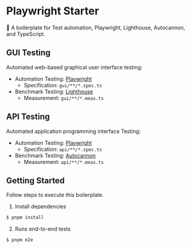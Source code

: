# Playwright Starter

:carousel_horse: A boilerplate for Test automation, Playwright, Lighthouse, Autocannon, and TypeScript.

## GUI Testing

Automated web-based graphical user interface testing:

  - Automation Testing: [Playwright](https://github.com/microsoft/playwright)
    - Specification: `gui/**/*.spec.ts`
  - Benchmark Testing: [Lighthouse](https://github.com/GoogleChrome/lighthouse)
    - Measurement: `gui/**/*.meas.ts`

## API Testing

Automated application programming interface Testing:

  - Automation Testing: [Playwright](https://github.com/microsoft/playwright)
    - Specification: `api/**/*.spec.ts`
  - Benchmark Testing: [Autocannon](https://github.com/mcollina/autocannon)
    - Measurement: `api/**/*.meas.ts`

## Getting Started

Follow steps to execute this boilerplate.

1. Install dependencies

```bash
$ pnpm install
```

2. Runs end-to-end tests

```bash
$ pnpm e2e
```

